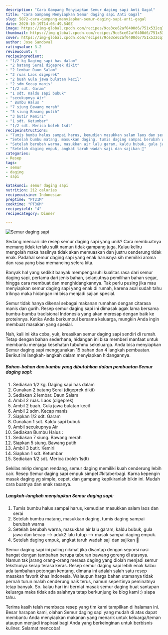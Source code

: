 ```yaml
---
description: "Cara Gampang Menyiapkan Semur daging sapi Anti Gagal"
title: "Cara Gampang Menyiapkan Semur daging sapi Anti Gagal"
slug: 5872-cara-gampang-menyiapkan-semur-daging-sapi-anti-gagal
date: 2020-10-19T14:05:49.540Z
image: https://img-global.cpcdn.com/recipes/9ce3ce62af0400d6/751x532cq70/semur-daging-sapi-foto-resep-utama.jpg
thumbnail: https://img-global.cpcdn.com/recipes/9ce3ce62af0400d6/751x532cq70/semur-daging-sapi-foto-resep-utama.jpg
cover: https://img-global.cpcdn.com/recipes/9ce3ce62af0400d6/751x532cq70/semur-daging-sapi-foto-resep-utama.jpg
author: Jose Sandoval
ratingvalue: 3.2
reviewcount: 4
recipeingredient:
- "1/2 kg Daging sapi has dalam"
- "2 batang Serai digeprek dikit"
- "2 lembar Daun Salam"
- "2 ruas Laos digeprek"
- "2 buah Gula jawa bulatan kecil"
- "2 sdm Kecap manis"
- "1/2 sdt. Garam"
- "1 sdt. Kaldu sapi bubuk"
- "secukupnya Air"
- " Bumbu Halus "
- "7 siung Bawang merah"
- "5 siung Bawang putih"
- "3 butir Kemiri"
- "1 sdt. Ketumbar"
- "1/2 sdt. Merica boleh 1sdt"
recipeinstructions:
- "Tumis bumbu halus sampai harus, kemudian masukkan salam laos dan serai"
- "Setelah bumbu matang, masukkan daging, tumis daging sampai berubah warna"
- "Setelah berubah warna, masukkan air lalu garam, kaldu bubuk, gula jawa dan kecap --&gt; aduk2 lalu tutup --&gt; masak sampai daging empuk."
- "Setelah daging empuk, angkat taruh wadah saji dan sajikan 🙂"
categories:
- Resep
tags:
- semur
- daging
- sapi

katakunci: semur daging sapi 
nutrition: 212 calories
recipecuisine: Indonesian
preptime: "PT21M"
cooktime: "PT36M"
recipeyield: "4"
recipecategory: Dinner

---
```



![Semur daging sapi](https://img-global.cpcdn.com/recipes/9ce3ce62af0400d6/751x532cq70/semur-daging-sapi-foto-resep-utama.jpg)

Sedang mencari ide resep semur daging sapi yang unik? Cara membuatnya memang tidak terlalu sulit namun tidak gampang juga. Kalau keliru mengolah maka hasilnya tidak akan memuaskan dan justru cenderung tidak enak. Padahal semur daging sapi yang enak harusnya sih memiliki aroma dan rasa yang bisa memancing selera kita.

Banyak hal yang sedikit banyak mempengaruhi kualitas rasa dari semur daging sapi, pertama dari jenis bahan, selanjutnya pemilihan bahan segar, hingga cara membuat dan menghidangkannya. Tak perlu pusing jika mau menyiapkan semur daging sapi yang enak di rumah, karena asal sudah tahu triknya maka hidangan ini bisa menjadi sajian spesial.

Semur tidak hanya dikenal sebagai makanan rumahan dengan citarasa manis dan gurih. Resep semur daging sapi ini dimasak agak lama bersama bumbu-bumbu tradisional Indonesia yang akan meresap dengan baik ke proteinnya. Ketika Anda berkumpul bersama keluarga, mungkin Anda ingin membuat masakan yang spesial.


Nah, kali ini kita coba, yuk, kreasikan semur daging sapi sendiri di rumah. Tetap dengan bahan sederhana, hidangan ini bisa memberi manfaat untuk membantu menjaga kesehatan tubuhmu sekeluarga. Anda bisa menyiapkan Semur daging sapi menggunakan 15 bahan dan 4 langkah pembuatan. Berikut ini langkah-langkah dalam menyiapkan hidangannya.

<!--inarticleads1-->

##### Bahan-bahan dan bumbu yang dibutuhkan dalam pembuatan Semur daging sapi:

1. Sediakan 1/2 kg. Daging sapi has dalam
1. Gunakan 2 batang Serai (digeprek dikit)
1. Sediakan 2 lembar. Daun Salam
1. Ambil 2 ruas. Laos (digeprek)
1. Ambil 2 buah. Gula jawa bulatan kecil
1. Ambil 2 sdm. Kecap manis
1. Siapkan 1/2 sdt. Garam
1. Gunakan 1 sdt. Kaldu sapi bubuk
1. Ambil secukupnya Air
1. Sediakan  Bumbu Halus :
1. Sediakan 7 siung. Bawang merah
1. Siapkan 5 siung. Bawang putih
1. Ambil 3 butir. Kemiri
1. Siapkan 1 sdt. Ketumbar
1. Sediakan 1/2 sdt. Merica (boleh 1sdt)


Sekilas mirip dengan rendang, semur daging memiliki kuah cenderung lebih cair. Resep Semur daging sapi empuk simpel #kitaberbagi. Karna kepengin masak daging yg simple, cepet, dan gampang kepikiranlah bikin ini. Mudah cara buatnya dan enak rasanya. 

<!--inarticleads2-->

##### Langkah-langkah menyiapkan Semur daging sapi:

1. Tumis bumbu halus sampai harus, kemudian masukkan salam laos dan serai
1. Setelah bumbu matang, masukkan daging, tumis daging sampai berubah warna
1. Setelah berubah warna, masukkan air lalu garam, kaldu bubuk, gula jawa dan kecap --&gt; aduk2 lalu tutup --&gt; masak sampai daging empuk.
1. Setelah daging empuk, angkat taruh wadah saji dan sajikan 🙂


Semur daging sapi ini paling nikmat jika disantap dengan seporsi nasi hangat dengan tambahan berupa taburan bawang goreng di atasnya. Namun tak jarang orang-orang merasa daging yang diolah menjadi semur tekstrunya kerap terasa keras. Resep semur daging sapi lebih enak kalau ada tambahan potongan kentang, dimana ini adalah salah satu resep masakan favorit khas Indonesia. Walaupun harga bahan utamanya tidak pernah turun malah cenderung naik terus, namun sepertinya peminatnya tetap banyak. So. kalau hari ini berniat masak semur daging buat santapan keluarga maka tidak ada salahnya tetap berkunjung ke blog kami :) siapa tahu. 

Terima kasih telah membaca resep yang tim kami tampilkan di halaman ini. Besar harapan kami, olahan Semur daging sapi yang mudah di atas dapat membantu Anda menyiapkan makanan yang menarik untuk keluarga/teman ataupun menjadi inspirasi bagi Anda yang berkeinginan untuk berbisnis kuliner. Selamat mencoba!
